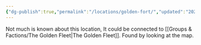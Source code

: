 ```yaml
---
{"dg-publish":true,"permalink":"/locations/golden-fort/","updated":"2025-01-14T21:03:47.411+00:00"}
---
```


Not much is known about this location, It could be connected to [[Groups & Factions/The Golden Fleet\|The Golden Fleet]]. Found by looking at the map.